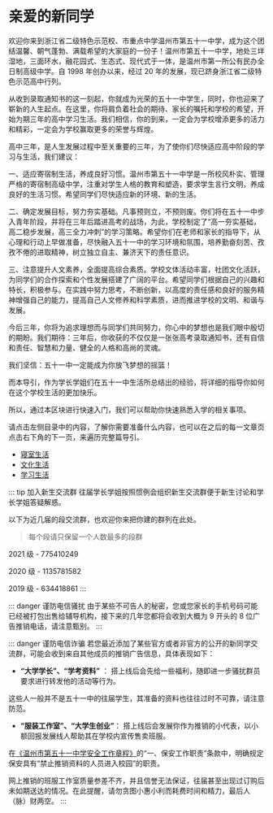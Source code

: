 # 亲爱的新同学

欢迎你来到浙江省二级特色示范校、市重点中学温州市第五十一中学，成为这个团结温馨、朝气蓬勃、满载希望的大家庭的一份子！温州市第五十一中学，地处三垟湿地，三面环水，融花园式、生态式、现代式于一体，是温州市第一所公有民办全日制高级中学。自 1998 年创办以来，经过 20 年的发展，现已跻身浙江省二级特色示范高中行列。

从收到录取通知书的这一刻起，你就成为光荣的五十一中学生，同时，你也迎来了崭新的人生起点。在这里，你将肩负着社会的期待、家长的嘱托和学校的希望，开始为期三年的高中学习生活。我们相信，你的到来，一定会为学校增添更多的活力和精彩，一定会为学校赢取更多的荣誉与辉煌。

高中三年，是人生发展过程中至关重要的三年，为了使你们尽快适应高中阶段的学习与生活，我们建议：

一、适应寄宿制生活，养成良好习惯。温州市第五十一中学是一所校风朴实、管理严格的寄宿制高级中学，注重对学生人格的教育和塑造，要求学生言行文明，养成良好的生活习惯。希望同学们尽快适应新的环境、新的生活。

二、确定发展目标，努力夯实基础。凡事预则立，不预则废。你们将在五十一中步入青年阶段，并将在三年后踏进高考的战场，为此，学校制定了“高一夯实基础，高二稳步发展，高三全力冲刺”的学习策略。希望你们在老师和家长的指导下，从心理和行动上早做准备，尽快融入五十一中的学习环境和氛围，培养勤奋刻苦、孜孜不倦的进取精神，树立独立自主、兼济天下的责任意识。

三、注意提升人文素养，全面提高综合素质。学校文体活动丰富，社团文化活跃，为同学们的合作探索和个性发展搭建了广阔的平台。希望同学们根据自己的兴趣和特长，积极参与。在实践中努力思考，不断创新，以高度的责任感和良好的服务精神增强自己的能力，提高自己人文修养和科学素质，进而推进学校的文明、和谐与发展。

今后三年，你将为追求理想而与同学们共同努力，你心中的梦想也是我们眼中殷切的期盼。我们期待：三年后，你收获的不仅仅是一张张高考录取通知书，还有自信和责任、智慧和力量、健全的人格和高尚的灵魂。

我们坚信：五十一中一定能成为你放飞梦想的摇篮！

而本导引，作为学长学姐们在五十一中生活所总结出的经验，将详细的指导你如何在这个学校生活的更加快乐。

所以，通过本区块进行快速入门，我们可以帮助你快速熟悉入学的相关事项。

请点击左侧目录中的内容，了解你需要准备什么内容，也可以在之后的每一文章页点击右下角的下一页，来遍历完整篇导引。

- [寝室生活](../新生准备/寝室生活.html)
- [文化生活](../新生准备/文化生活.html)
- [学习生活](../新生准备/学习生活.html)

::: tip 加入新生交流群
往届学长学姐按照惯例会组织新生交流群便于新生讨论和学长学姐答疑解惑。

以下为近几届的段交流群，也欢迎你来把你建的群列在此处。

> 每个段请只保留一个人数最多的段群

2021 级 - 775410249

2020 级 - 1135781582

2019 级 - 634418861
:::

::: danger 谨防电信骚扰
由于某些不可告人的秘密，您或您家长的手机号码可能已经被打包出售给辅导机构，接下来的几年您都将会收到大概为 9 开头的 8 位广告推销电话，请注意甄别。
:::

::: danger 谨防电信诈骗
若您最近添加了某些官方或者非官方的公开的新同学交流群，可能会收到来自其他成员的推销广告信息，具体表现如下：

- **“大学学长”、“学考资料”** ： 搭上线后会先给一些福利，随即进一步骚扰群员要求进行转发他的活动等行为。

这些人一般并不是五十一中的往届学生，其准备的资料也往往过时不可靠，请注意防范。

- **“服装工作室”、“大学生创业”**： 搭上线后会发展你作为推销的小代表，以小额回报发展线人帮助其在学校内宣传售卖班服。

在[《温州市第五十一中学安全工作章程》](../规章制度/文件/五、安全注意事项/（一）温州市第五十一中学安全工作章程.html)的“一、保安工作职责”条款中，明确规定保安具有“禁止推销资料的人员进入校园”的职责。

网上推销的班服工作室质量参差不齐，并且信誉无法保证，往届甚至出现过订购后未如期送达的情况。在此提醒，请勿贪图小惠小利而耗费时间和精力，最后人（脉）财两空。
:::
